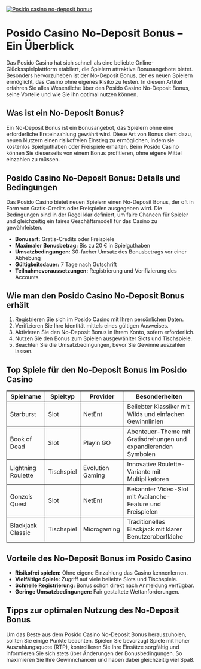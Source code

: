 [![Posido casino no-deposit bonus](https://123-caf.pages.dev/gitsignup.png)](https://vrmoo.ru/Bt82HjjY)

<h1>Posido Casino No-Deposit Bonus – Ein Überblick</h1> <p>Das Posido Casino hat sich schnell als eine beliebte Online-Glücksspielplattform etabliert, die Spielern attraktive Bonusangebote bietet. Besonders hervorzuheben ist der No-Deposit Bonus, der es neuen Spielern ermöglicht, das Casino ohne eigenes Risiko zu testen. In diesem Artikel erfahren Sie alles Wesentliche über den Posido Casino No-Deposit Bonus, seine Vorteile und wie Sie ihn optimal nutzen können.</p>  <h2>Was ist ein No-Deposit Bonus?</h2> <p>Ein No-Deposit Bonus ist ein Bonusangebot, das Spielern ohne eine erforderliche Ersteinzahlung gewährt wird. Diese Art von Bonus dient dazu, neuen Nutzern einen risikofreien Einstieg zu ermöglichen, indem sie kostenlos Spielguthaben oder Freispiele erhalten. Beim Posido Casino können Sie dieserseits von einem Bonus profitieren, ohne eigene Mittel einzahlen zu müssen.</p>  <h2>Posido Casino No-Deposit Bonus: Details und Bedingungen</h2> <p>Das Posido Casino bietet neuen Spielern einen No-Deposit Bonus, der oft in Form von Gratis-Credits oder Freispielen ausgegeben wird. Die Bedingungen sind in der Regel klar definiert, um faire Chancen für Spieler und gleichzeitig ein faires Geschäftsmodell für das Casino zu gewährleisten.</p>  <ul>   <li><strong>Bonusart:</strong> Gratis-Credits oder Freispiele</li>   <li><strong>Maximaler Bonusbetrag:</strong> Bis zu 20 € in Spielguthaben</li>   <li><strong>Umsatzbedingungen:</strong> 30-facher Umsatz des Bonusbetrags vor einer Abhebung</li>   <li><strong>Gültigkeitsdauer:</strong> 7 Tage nach Gutschrift</li>   <li><strong>Teilnahmevoraussetzungen:</strong> Registrierung und Verifizierung des Accounts</li> </ul>  <h2>Wie man den Posido Casino No-Deposit Bonus erhält</h2> <ol>   <li>Registrieren Sie sich im Posido Casino mit Ihren persönlichen Daten.</li>   <li>Verifizieren Sie Ihre Identität mittels eines gültigen Ausweises.</li>   <li>Aktivieren Sie den No-Deposit Bonus in Ihrem Konto, sofern erforderlich.</li>   <li>Nutzen Sie den Bonus zum Spielen ausgewählter Slots und Tischspiele.</li>   <li>Beachten Sie die Umsatzbedingungen, bevor Sie Gewinne auszahlen lassen.</li> </ol>  <h2>Top Spiele für den No-Deposit Bonus im Posido Casino</h2> <table border="1" cellpadding="8" cellspacing="0" style="border-collapse: collapse; width: 100%;">   <thead>     <tr>       <th>Spielname</th>       <th>Spieltyp</th>       <th>Provider</th>       <th>Besonderheiten</th>     </tr>   </thead>   <tbody>     <tr>       <td>Starburst</td>       <td>Slot</td>       <td>NetEnt</td>       <td>Beliebter Klassiker mit Wilds und einfachen Gewinnlinien</td>     </tr>     <tr>       <td>Book of Dead</td>       <td>Slot</td>       <td>Play’n GO</td>       <td>Abenteuer-Theme mit Gratisdrehungen und expandierenden Symbolen</td>     </tr>     <tr>       <td>Lightning Roulette</td>       <td>Tischspiel</td>       <td>Evolution Gaming</td>       <td>Innovative Roulette-Variante mit Multiplikatoren</td>     </tr>     <tr>       <td>Gonzo’s Quest</td>       <td>Slot</td>       <td>NetEnt</td>       <td>Bekannter Video-Slot mit Avalanche-Feature und Freispielen</td>     </tr>     <tr>       <td>Blackjack Classic</td>       <td>Tischspiel</td>       <td>Microgaming</td>       <td>Traditionelles Blackjack mit klarer Benutzeroberfläche</td>     </tr>   </tbody> </table>  <h2>Vorteile des No-Deposit Bonus im Posido Casino</h2> <ul>   <li><strong>Risikofrei spielen:</strong> Ohne eigene Einzahlung das Casino kennenlernen.</li>   <li><strong>Vielfältige Spiele:</strong> Zugriff auf viele beliebte Slots und Tischspiele.</li>   <li><strong>Schnelle Registrierung:</strong> Bonus schon direkt nach Anmeldung verfügbar.</li>   <li><strong>Geringe Umsatzbedingungen:</strong> Fair gestaltete Wettanforderungen.</li> </ul>  <h2>Tipps zur optimalen Nutzung des No-Deposit Bonus</h2> <p>Um das Beste aus dem Posido Casino No-Deposit Bonus herauszuholen, sollten Sie einige Punkte beachten. Spielen Sie bevorzugt Spiele mit hoher Auszahlungsquote (RTP), kontrollieren Sie Ihre Einsätze sorgfältig und informieren Sie sich stets über Änderungen der Bonusbedingungen. So maximieren Sie Ihre Gewinnchancen und haben dabei gleichzeitig viel Spaß.</p>